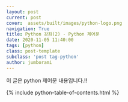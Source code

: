 ```yaml
---
layout: post
current: post
cover:  assets/built/images/python-logo.png
navigation: True
title: Python 강좌(2) - Python 제어문 
date: 2020-11-05 11:40:00
tags: [python]
class: post-template
subclass: 'post tag-python'
author: jumborami
---
```


이 글은 python 제어문 내용입니다.!!


{% include python-table-of-contents.html %}